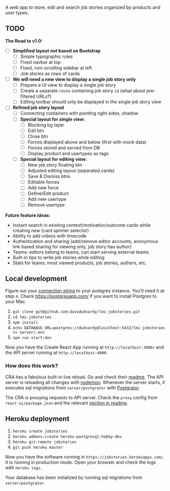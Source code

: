 A web app to store, edit and search job stories organized by products and user types.

## TODO

**The Road to v1.0:**
- [ ] **Simplified layout _not_ based on Bootstrap**
    - [ ] Simple typographic rules
    - [ ] Fixed navbar at top
    - [ ] Fixed, non-scrolling sidebar at left
    - [ ] Job stories as rows of cards
- [ ] **We will need a new view to display a single job story only**
    - [ ] Prepare a UI view to display a single job story
    - [ ] Create a separate `route` containing job story `id` (what about pre-filtered URLs?)
    - [ ] Editing toolbar should only be displayed in the single job story view
- [ ] **Refined job story layout**
    - [ ] Connecting containers with pointing right sides, shadow
    - [ ] **Special layout for single view:**
        - [ ] Blocking bg layer
        - [ ] Edit btn
        - [ ] Close btn
        - [ ] Forces displayed above and below (first with mock data)
        - [ ] Forces stored and served from DB
        - [ ] Display product and usertypes as tags
    - [ ] **Special layout for editing view:**
        - [ ] New job story floating btn
        - [ ] Adjusted editing layout (separated cards)
        - [ ] Save & Dismiss btns
        - [ ] Editable forces
        - [ ] Add new force
        - [ ] Define/Edit product
        - [ ] Add new usertype
        - [ ] Remove usertype

**Future feature ideas:**
- Instant search in existing context/motivation/outcome cards while creating new (card spinner selector)
- Ability to add videos with timecode
- Authentication and sharing (add/remove editor accounts, anonymous link based sharing for viewing only, job story has author)
- Teams: editors belong to teams, can start serving external teams
- Built-in tips to write job stories while editing
- Stats for teams: most viewed products, job stories, authors, etc.

## Local development

Figure out your [connection string](https://github.com/iceddev/pg-connection-string) to your postgres instance. You'll need it at step `4`. Check https://postgresapp.com/ if you want to install Postgres to your Mac. 

1. `git clone git@github.com:davidudvardy/lmi-jobstories.git`
2. `cd lmi-jobstories`
3. `npm install`
4. `echo DATABASE_URL=postgres://dudvardy@localhost:5432/lmi-jobstories >> server/.env`  
5. `npm run start:dev`

Now you have the Create React App running at `http://localhost:3000/` and the API server running at `http://localhost:4000`. 

### How does this work?

CRA has a fabulous built-in live reload. Go and check their [readme](https://github.com/facebookincubator/create-react-app). The API server is reloading all changes with [nodemon](https://nodemon.io/). Whenever the server starts, it executes sql migrations from `server/postgrator` with [Postgrator](https://github.com/rickbergfalk/postgrator).

The CRA is proxying requests to API server. Check the `proxy` config from `react-ui/package.json` and the relevant [section in readme](https://github.com/facebookincubator/create-react-app/blob/master/packages/react-scripts/template/README.md#proxying-api-requests-in-development).


## Heroku deployment

1. `heroku create jobstories`
2. `heroku addons:create heroku-postgresql:hobby-dev`
3. `heroku git:remote jobstories`
4. `git push heroku master`

Now you have the software running in `https://jobstories.herokuapps.com/`. It is running in production mode. Open your browser and check the logs with `heroku logs`.

Your database has been initialized by running sql migrations from `server/postgrator`.
